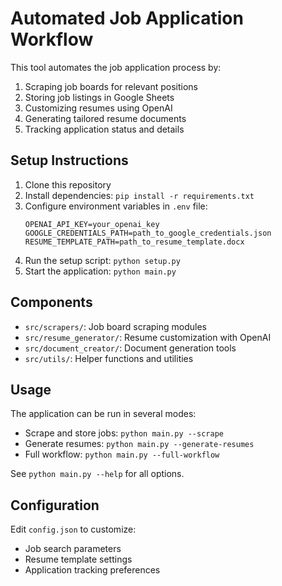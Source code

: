 # Automated Job Application Workflow

This tool automates the job application process by:

1. Scraping job boards for relevant positions
2. Storing job listings in Google Sheets
3. Customizing resumes using OpenAI
4. Generating tailored resume documents
5. Tracking application status and details

## Setup Instructions

1. Clone this repository
2. Install dependencies: `pip install -r requirements.txt`
3. Configure environment variables in `.env` file:
   ```
   OPENAI_API_KEY=your_openai_key
   GOOGLE_CREDENTIALS_PATH=path_to_google_credentials.json
   RESUME_TEMPLATE_PATH=path_to_resume_template.docx
   ```
4. Run the setup script: `python setup.py`
5. Start the application: `python main.py`

## Components

- `src/scrapers/`: Job board scraping modules
- `src/resume_generator/`: Resume customization with OpenAI
- `src/document_creator/`: Document generation tools
- `src/utils/`: Helper functions and utilities

## Usage

The application can be run in several modes:

- Scrape and store jobs: `python main.py --scrape`
- Generate resumes: `python main.py --generate-resumes`
- Full workflow: `python main.py --full-workflow`

See `python main.py --help` for all options.

## Configuration

Edit `config.json` to customize:

- Job search parameters
- Resume template settings
- Application tracking preferences
